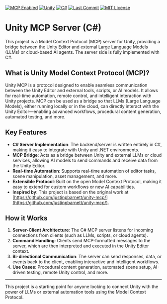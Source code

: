[![](https://badge.mcpx.dev?status=on 'MCP Enabled')](https://modelcontextprotocol.io/introduction)
[![](https://img.shields.io/badge/Unity-000000?style=flat&logo=unity&logoColor=white 'Unity')](https://unity.com/releases/editor/archive)
[![](https://img.shields.io/badge/C%23-239120?style=flat&logo=c-sharp&logoColor=white 'C#')](https://docs.microsoft.com/en-us/dotnet/csharp/)
[![](https://img.shields.io/github/last-commit/NoSpoonLab/unity-mcp 'Last Commit')](https://github.com/NoSpoonLab/unity-mcp/commits/main)
[![](https://img.shields.io/badge/License-MIT-red.svg 'MIT License')](https://opensource.org/licenses/MIT)

# Unity MCP Server (C#)

This project is a Model Context Protocol (MCP) server for Unity, providing a bridge between the Unity Editor and external Large Language Models (LLMs) or cloud-based AI agents. The server side is fully implemented with C#.

## What is Unity Model Context Protocol (MCP)?

Unity MCP is a protocol designed to enable seamless communication between the Unity Editor and external tools, scripts, or AI models. It allows for real-time automation, remote control, and intelligent interaction with Unity projects. MCP can be used as a bridge so that LLMs (Large Language Models), either running locally or in the cloud, can directly interact with the Unity Editor—enabling advanced workflows, procedural content generation, automated testing, and more.

## Key Features

- **C# Server Implementation**: The backend/server is written entirely in C#, making it easy to integrate with Unity and .NET environments.
- **MCP Bridge**: Acts as a bridge between Unity and external LLMs or cloud services, allowing AI models to send commands and receive data from the Unity Editor.
- **Real-time Automation**: Supports real-time automation of editor tasks, scene manipulation, asset management, and more.
- **Extensible Protocol**: Built on the open Model Context Protocol, making it easy to extend for custom workflows or new AI capabilities.
- **Inspired by**: This project is based on the original work at [https://github.com/justinpbarnett/unity-mcp/](https://github.com/justinpbarnett/unity-mcp/).

## How it Works

1. **Server-Client Architecture**: The C# MCP server listens for incoming connections from clients (such as LLMs, scripts, or cloud agents).
2. **Command Handling**: Clients send MCP-formatted messages to the server, which are then interpreted and executed in the Unity Editor context.
3. **Bi-directional Communication**: The server can send responses, data, or events back to the client, enabling interactive and intelligent workflows.
4. **Use Cases**: Procedural content generation, automated scene setup, AI-driven testing, remote Unity control, and more.

---

This project is a starting point for anyone looking to connect Unity with the power of LLMs or external automation tools using the Model Context Protocol. 